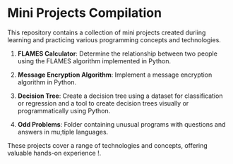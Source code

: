 # Mini Projects Compilation

This repository contains a collection of mini projects created duriing learning and practicing various programming concepts and technologies. 


1. **FLAMES Calculator**: Determine the relationship between two people using the FLAMES algorithm implemented in Python.

2. **Message Encryption Algorithm**: Implement a message encryption algorithm in Python.

3. **Decision Tree**: Create a decision tree using a dataset for classification or regression and a tool to create decision trees visually or programmatically using Python.

4. **Odd Problems**: Folder containing unusual programs with questions and answers in mu;tiple languages.

These projects cover a range of technologies and concepts, offering valuable hands-on experience !.
